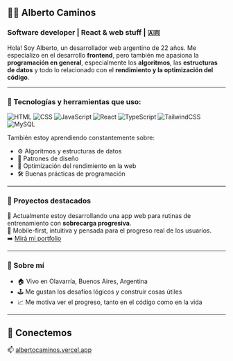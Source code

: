 ## 🧑‍💻 Alberto Caminos

### Software developer | React & web stuff | 🇦🇷

Hola! Soy Alberto, un desarrollador web argentino de 22 años. Me especializo en el desarrollo **frontend**, pero también me apasiona la **programación en general**, especialmente los **algoritmos**, las **estructuras de datos** y todo lo relacionado con el **rendimiento y la optimización del código**.

---

### 🚀 Tecnologías y herramientas que uso:

![HTML](https://img.shields.io/badge/-HTML-E34F26?style=flat-square&logo=html5&logoColor=white)
![CSS](https://img.shields.io/badge/-CSS-1572B6?style=flat-square&logo=css3)
![JavaScript](https://img.shields.io/badge/-JavaScript-F7DF1E?style=flat-square&logo=javascript&logoColor=black)
![React](https://img.shields.io/badge/-React-61DAFB?style=flat-square&logo=react)
![TypeScript](https://img.shields.io/badge/TypeScript-3178C6?style=flat-square&logo=typescript&logoColor=white)
![TailwindCSS](https://img.shields.io/badge/Tailwind_CSS-06B6D4?style=flat-square&logo=tailwind-css&logoColor=white)
![MySQL](https://img.shields.io/badge/MySQL-4479A1?style=flat-square&logo=mysql&logoColor=white)

También estoy aprendiendo constantemente sobre:
- ⚙️ Algoritmos y estructuras de datos
- 🧠 Patrones de diseño
- 🔧 Optimización del rendimiento en la web
- 🛠️ Buenas prácticas de programación

---

### 📂 Proyectos destacados

💪 Actualmente estoy desarrollando una app web para rutinas de entrenamiento con **sobrecarga progresiva**.  
📱 Mobile-first, intuitiva y pensada para el progreso real de los usuarios.  
➡️ [Mirá mi portfolio](https://albertocaminos.vercel.app)

---

### 📍 Sobre mí

- 🏠 Vivo en Olavarría, Buenos Aires, Argentina  
- 🕹️ Me gustan los desafíos lógicos y construir cosas útiles  
- 📈 Me motiva ver el progreso, tanto en el código como en la vida

---

## 🤝 Conectemos

📫 [albertocaminos.vercel.app](https://albertocaminos.vercel.app)
